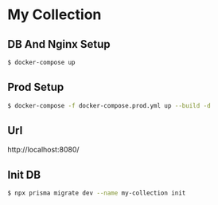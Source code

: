 # My Collection

## DB And Nginx Setup

```bash
$ docker-compose up
```

## Prod Setup
```bash
$ docker-compose -f docker-compose.prod.yml up --build -d
```

## Url

http://localhost:8080/

## Init DB

```bash
$ npx prisma migrate dev --name my-collection init
```